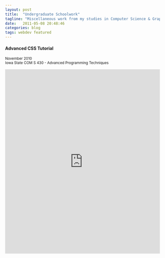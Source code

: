 ```yaml
---
layout: post
title:  "Undergraduate Schoolwork"
tagline: "Miscellaneous work from my studies in Computer Science & Graphic Design"
date:   2011-05-08 20:48:46
categories: blog
tags: webdev featured
---
```


#### Advanced CSS Tutorial
<small>November 2010<br>
Iowa State COM S 430 - Advanced Programming Techniques</small>
<iframe class="scribd_iframe_embed" src="https://www.scribd.com/embeds/41578438/content?start_page=1&view_mode=scroll&access_key=key-23f1rgssfxrr6kayluex&show_recommendations=false" data-auto-height="false" data-aspect-ratio="0.75" scrolling="no" id="doc_82933" width="100%" height="600" frameborder="0"></iframe>